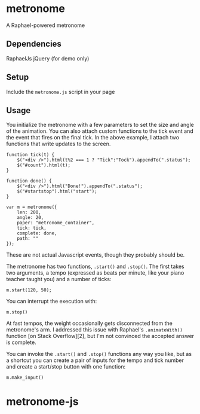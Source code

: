 metronome
=========

A Raphael-powered metronome

## Dependencies
RaphaelJs
jQuery (for demo only)

## Setup
Include the ```metronome.js``` script in your page

## Usage


You initialize the metronome with a few parameters to set the size and angle of the animation. You can also attach custom functions to the tick event and the event that fires on the final tick. In the above example, I attach two functions that write updates to the screen.

    function tick(t) {
        $("<div />").html(t%2 === 1 ? "Tick":"Tock").appendTo(".status");
    	$("#count").html(t);    
    }
    
    function done() {
        $("<div />").html("Done!").appendTo(".status");
        $("#startstop").html("start");
    }
    
    var m = metronome({
        len: 200,
        angle: 20,
        paper: "metronome_container",
        tick: tick,
        complete: done,
        path: ""
    });

These are not actual Javascript events, though they probably should be.

The metronome has two functions, `.start()` and `.stop()`. The first takes two arguments, a tempo (expressed as beats per minute, like your piano teacher taught you) and a number of ticks:

    m.start(120, 50);

You can interrupt the execution with:

    m.stop()

At fast tempos, the weight occasionally gets disconnected from the metronome's arm. I addressed this issue with Raphael's ```.animateWith()``` function [on Stack Overflow][2], but I'm not convinced the accepted answer is complete.

You can invoke the ```.start()``` and ```.stop()``` functions any way you like, but as a shortcut you can create a pair of inputs for the tempo and tick number and create a start/stop button with one function:

	m.make_input()
	
# metronome-js
